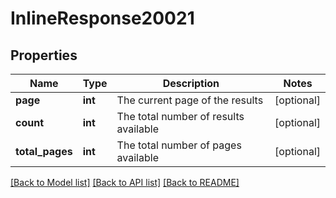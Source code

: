 # InlineResponse20021

## Properties
Name | Type | Description | Notes
------------ | ------------- | ------------- | -------------
**page** | **int** | The current page of the results | [optional] 
**count** | **int** | The total number of results available | [optional] 
**total_pages** | **int** | The total number of pages available | [optional] 

[[Back to Model list]](../README.md#documentation-for-models) [[Back to API list]](../README.md#documentation-for-api-endpoints) [[Back to README]](../README.md)

